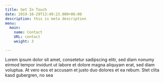 ```yaml
---
title: Get In Touch
date: 2019-10-29T13:49:23.000+06:00
description: this is meta description
menu:
  main:
    name: Contact
    URL: contact
    weight: 3

---
```

Lorem ipsum dolor sit amet, consetetur sadipscing elitr, sed diam nonumy eirmod tempor invidunt ut labore et dolore magna aliquyam erat, sed diam voluptua. At vero eos et accusam et justo duo dolores et ea rebum. Stet clita kasd gubergren, no sea